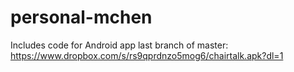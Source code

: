 # personal-mchen
Includes code for Android app
last branch of master: https://www.dropbox.com/s/rs9qprdnzo5mog6/chairtalk.apk?dl=1
